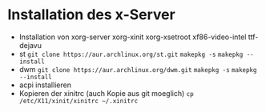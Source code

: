 # Installation des x-Server
* Installation von xorg-server xorg-xinit xorg-xsetroot xf86-video-intel ttf-dejavu
* st
`git clone https://aur.archlinux.org/st.git`
`makepkg -s`
`makepkg --install`
* dwm
`git clone https://aur.archlinux.org/dwm.git`
`makepkg -s`
`makepkg --install`
* acpi installieren
* Kopieren der xinitrc (auch Kopie aus git moeglich)
`cp /etc/X11/xinit/xinitrc ~/.xinitrc`
